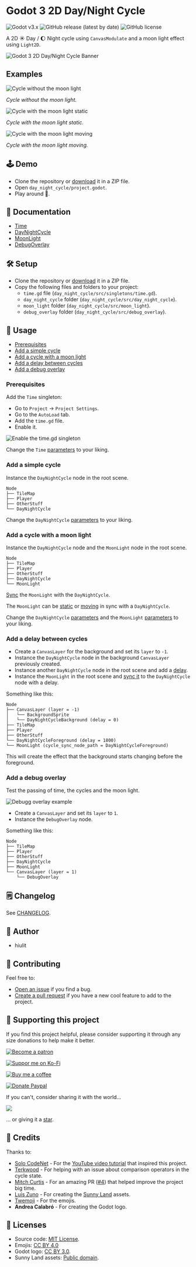 # Godot 3 2D Day/Night Cycle

![Godot v3.x](https://img.shields.io/badge/Godot-v3.x-%23478cbf?logo=godot-engine&logoColor=white&style=flat-square) ![GitHub release (latest by date)](https://img.shields.io/github/v/release/hiulit/Godot-3-2D-Day-Night-Cycle?&style=flat-square) ![GitHub license](https://img.shields.io/github/license/hiulit/Godot-3-2D-Day-Night-Cycle?&style=flat-square)

A 2D ☀️ Day / 🌔 Night cycle using `CanvasModulate` and a moon light effect using `Light2D`.

![Godot 3 2D Day/Night Cycle Banner](example_images/godot_3_2D_day_night_cycle_banner.jpg)

## Examples

![Cycle without the moon light](example_images/day_night_cycle_godot_3-no-moon.gif)

*Cycle without the moon light.*

![Cycle with the moon light static](example_images/day_night_cycle_godot_3-with-moon.gif)

*Cycle with the moon light static.*

![Cycle with the moon light moving](example_images/day_night_cycle_godot_3-with-moving-moon.gif)

*Cycle with the moon light moving.*

## 🕹️ Demo

- Clone the repository or [download](https://github.com/hiulit/Godot-3-2D-Day-Night-Cycle/archive/master.zip) it in a ZIP file.
- Open `day_night_cycle/project.godot`.
- Play around 🙂.

## 📑 Documentation

- [Time](docs/time.md)
- [DayNightCycle](docs/day_night_cycle.md)
- [MoonLight](docs/moon_light.md)
- [DebugOverlay](docs/debug_overlay.md)

## 🛠️ Setup

- Clone the repository or [download](https://github.com/hiulit/Godot-3-2D-Day-Night-Cycle/archive/master.zip) it in a ZIP file.
- Copy the following files and folders to your project:
    - `time.gd` file (`day_night_cycle/src/singletons/time.gd`).
    - `day_night_cycle` folder (`day_night_cycle/src/day_night_cycle`).
    - `moon_light` folder (`day_night_cycle/src/moon_light`).
    - `debug_overlay` folder (`day_night_cycle/src/debug_overlay`).

## 🚀 Usage

- [Prerequisites](#prerequisites)
- [Add a simple cycle](#add-a-simple-cycle)
- [Add a cycle with a moon light](#add-a-cycle-with-a-moon-light)
- [Add a delay between cycles](#add-a-delay-between-cycles)
- [Add a debug overlay](#add-a-debug-overlay)

### Prerequisites

Add the `Time` singleton:

- Go to `Project` -> `Project Settings`.
- Go to the `AutoLoad` tab.
- Add the `time.gd` file.
- Enable it.

![Enable the time.gd singleton](example_images/enable_time_singleton.png)

Change the `Time` [parameters](docs/time.md) to your liking.

### Add a simple cycle

Instance the `DayNightCycle` node in the root scene.

```
Node
├── TileMap
├── Player
├── OtherStuff
└── DayNightCycle
```

Change the `DayNightCycle` [parameters](docs/day_night_cycle.md) to your liking.

### Add a cycle with a moon light

Instance the `DayNightCycle` node and the `MoonLight` node in the root scene.

```
Node
├── TileMap
├── Player
├── OtherStuff
├── DayNightCycle
└── MoonLight
```

[Sync](docs/moon_light.md#cycle_sync_node_path) the `MoonLight` with the `DayNightCycle`.

The `MoonLight` can be [static](docs/moon_light.md#static_moon) or [moving](docs/moon_light.md#move_moon) in sync with a `DayNightCycle`.

Change the `DayNightCycle` [parameters](docs/day_night_cycle.md) and the `MoonLight` [parameters](docs/moon_light.md) to your liking.

### Add a delay between cycles

- Create a `CanvasLayer` for the background and set its `layer` to `-1`.
- Instance the `DayNightCycle` node in the background `CanvasLayer` previously created.
- Instance another `DayNightCycle` node in the root scene and add a [delay](docs/day_night_cycle.md#delay).
- Instance the `MoonLight` in the root scene and [sync it](docs/moon_light.md#cycle_sync_node_path) to the `DayNightCycle` node with a delay.

Something like this:

```
Node
├── CanvasLayer (layer = -1)
│   └── BackgroundSprite
│   └── DayNightCycleBackground (delay = 0)
├── TileMap
├── Player
├── OtherStuff
└── DayNightCycleForeground (delay = 1800)
└── MoonLight (cycle_sync_node_path = DayNightCycleForeground)
```

This will create the effect that the background starts changing before the foreground.

### Add a debug overlay

Test the passing of time, the cycles and the moon light.

![Debugg overlay example](example_images/debug_overlay_example.png)

- Create a `CanvasLayer` and set its `layer` to `1`.
- Instance the `DebugOverlay` node.

Something like this:

```
Node
├── TileMap
├── Player
├── OtherStuff
├── DayNightCycle
├── MoonLight
└── CanvasLayer (layer = 1)
    └── DebugOverlay
```

## 🗒️ Changelog

See [CHANGELOG](/CHANGELOG.md).

## 👤 Author

- hiulit

## 🤝 Contributing

Feel free to:

- [Open an issue](https://github.com/hiulit/Godot-3-2D-Day-Night-Cycle/issues) if you find a bug.
- [Create a pull request](https://github.com/hiulit/Godot-3-2D-Day-Night-Cycle/pulls) if you have a new cool feature to add to the project.

## 🙌 Supporting this project

If you find this project helpful, please consider supporting it through any size donations to help make it better.

[![Become a patron](https://img.shields.io/badge/Become_a_patron-ff424d?logo=Patreon&style=for-the-badge&logoColor=white)](https://www.patreon.com/hiulit)

[![Suppor me on Ko-Fi](https://img.shields.io/badge/Support_me_on_Ko--fi-F16061?logo=Ko-fi&style=for-the-badge&logoColor=white)](https://ko-fi.com/F2F7136ND)

[![Buy me a coffee](https://img.shields.io/badge/Buy_me_a_coffee-FFDD00?logo=buy-me-a-coffee&style=for-the-badge&logoColor=black)](https://www.buymeacoffee.com/hiulit)

[![Donate Paypal](https://img.shields.io/badge/PayPal-00457C?logo=PayPal&style=for-the-badge&label=Donate)](https://www.paypal.com/paypalme/hiulit)

If you can't, consider sharing it with the world...

[![](https://img.shields.io/badge/Share_on_Twitter-1DA1F2?style=for-the-badge&logo=twitter&logoColor=white)](https://twitter.com/intent/tweet?url=https%3A%2F%2Fgithub.com%2Fhiulit%2FGodot-3-2D-Day-Night-Cycle&text=%22Godot+3+2D+Day%2FNight+Cycle%22%0D%0AA+2D+%E2%98%80%EF%B8%8F+Day+%2F+%F0%9F%8C%94+Night+cycle+using+CanvasModulate+and+a+moon+light+effect+using+Light2D+by+%40hiulit)

... or giving it a [star](https://github.com/hiulit/Godot-3-2D-Day-Night-Cycle/stargazers).

## 👏 Credits

Thanks to:

- [Solo CodeNet](https://twitter.com/codenetsolo) - For the [YouTube video tutorial](https://www.youtube.com/watch?v=sz8fyzvB6q0) that inspired this project.
- [Terkwood](https://github.com/Terkwood) - For helping with an issue about comparison operators in the cycle state.
- [Mitch Curtis](https://github.com/mitchcurtis) - For an amazing PR ([#4](https://github.com/hiulit/Godot-3-2D-Day-Night-Cycle/pull/4)) that helped improve the project big time.
- [Luis Zuno](https://twitter.com/ansimuz) - For creating the [Sunny Land](https://opengameart.org/content/sunny-land-2d-pixel-art-pack) assets.
- [Twemoji](https://twemoji.twitter.com/) - For the emojis.
- **Andrea Calabró** - For creating the Godot logo.

## 📝 Licenses

- Source code: [MIT License](/LICENSE).
- Emojis: [CC BY 4.0](https://creativecommons.org/licenses/by/4.0/)
- Godot logo: [CC BY 3.0](https://creativecommons.org/licenses/by/3.0/).
- Sunny Land assets: [Public domain](https://creativecommons.org/publicdomain/zero/1.0/deed).
